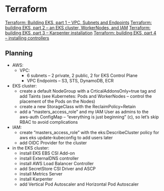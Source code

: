 
# Terraform

[Terraform: Building EKS, part 1 – VPC, Subnets and Endpoints](https://rtfm.co.ua/en/terraform-building-eks-part-1-vpc-subnets-and-endpoints/)
[Terraform: building EKS, part 2 – an EKS cluster, WorkerNodes, and IAM](https://rtfm.co.ua/en/terraform-building-eks-part-2-an-eks-cluster-workernodes-and-iam/)
[Terraform: building EKS, part 3 – Karpenter installation](https://rtfm.co.ua/en/terraform-building-eks-part-3-karpenter-installation/)
[Terraform: building EKS, part 4 – installing controllers](https://rtfm.co.ua/en/terraform-building-eks-part-4-installing-controllers/)

## Planning

* AWS:
  * VPC:
    * 6 subnets – 2 private, 2 public, 2 for EKS Control Plane
    * VPC Endpoints – S3, STS, DynamoDB, ECR
* EKS cluster:
  * create a default NodeGroup with a CrticalAddonsOnly=true tag and add Taints (see Kubernetes: Pods and WorkerNodes – control the placement of the Pods on the Nodes)
  * create a new StorageClass with the ReclaimPolicy=Retain
  * add a “masters_access_role” and my IAM User as admins to the aws-auth ConfigMap – “everything is just beginning” (c), so let’s skip RBAC to avoid complications
* IAM:
  * create “masters_access_role” with the eks:DescribeCluster policy for aws eks update-kubeconfig to add users later
  * add OIDC Provider for the cluster
* in the EKS cluster:
  * install EKS EBS CSI Add-on
  * install ExternalDNS controller
  * install AWS Load Balancer Controller
  * add SecretStore CSI Driver and ASCP
  * install Metrics Server
  * install Karpenter
  * add Vertical Pod Autoscaler and Horizontal Pod Autoscaler